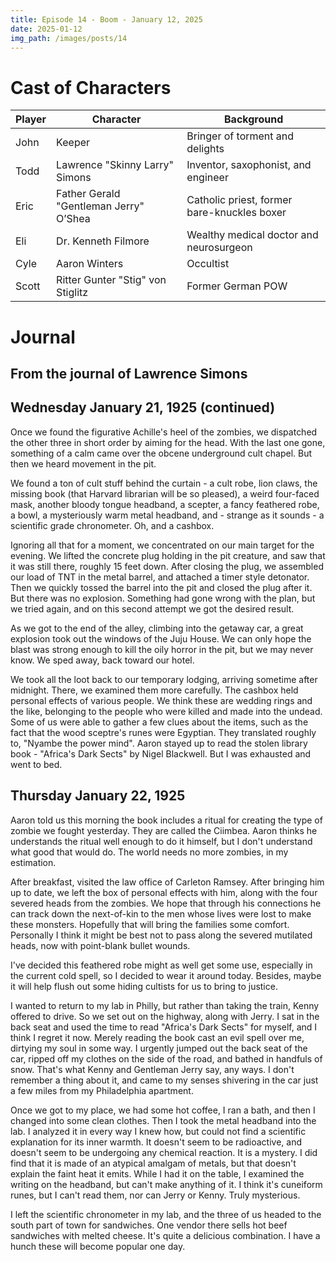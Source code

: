 ```yaml
---
title: Episode 14 - Boom - January 12, 2025
date: 2025-01-12
img_path: /images/posts/14
---
```


# Cast of Characters

| Player | Character                              | Background                                                      |
|--------|----------------------------------------|-----------------------------------------------------------------|
| John   | Keeper                                 | Bringer of torment and delights                                 |
| Todd   | Lawrence "Skinny Larry" Simons         | Inventor, saxophonist, and engineer                             |
| Eric   | Father Gerald "Gentleman Jerry" O’Shea | Catholic priest, former bare-knuckles boxer                     |
| Eli    | Dr. Kenneth Filmore                    | Wealthy medical doctor and neurosurgeon                         |
| Cyle   | Aaron Winters                          | Occultist                                                       |
| Scott  | Ritter Gunter "Stig" von Stiglitz      | Former German POW                                               |


# Journal


## From the journal of Lawrence Simons

## Wednesday January 21, 1925 (continued)

Once we found the figurative Achille's heel of the zombies, we dispatched the other three in short order by aiming for the head. With the last one gone, something of a calm came over the obcene underground cult chapel. But then we heard movement in the pit.

We found a ton of cult stuff behind the curtain - a cult robe, lion claws, the missing book (that Harvard librarian will be so pleased), a weird four-faced mask, another bloody tongue headband, a scepter, a fancy feathered robe, a bowl, a mysteriously warm metal headband, and - strange as it sounds - a scientific grade chronometer. Oh, and a cashbox. 

Ignoring all that for a moment, we concentrated on our main target for the evening. We lifted the concrete plug holding in the pit creature, and saw that it was still there, roughly 15 feet down. After closing the plug, we assembled our load of TNT in the metal barrel, and attached a timer style detonator. Then we quickly tossed the barrel into the pit and closed the plug after it. But there was no explosion. Something had gone wrong with the plan, but we tried again, and on this second attempt we got the desired result.

As we got to the end of the alley, climbing into the getaway car, a great explosion took out the windows of the Juju House. We can only hope the blast was strong enough to kill the oily horror in the pit, but we may never know. We sped away, back toward our hotel.

We took all the loot back to our temporary lodging, arriving sometime after midnight. There, we examined them more carefully. The cashbox held personal effects of various people. We think these are wedding rings and the like, belonging to the people who were killed and made into the undead. Some of us were able to gather a few clues about the items, such as the fact that the wood sceptre's runes were Egyptian. They translated roughly to, "Nyambe the power mind". Aaron stayed up to read the stolen library book - "Africa's Dark Sects" by Nigel Blackwell. But I was exhausted and went to bed.

## Thursday January 22, 1925

Aaron told us this morning the book includes a ritual for creating the type of zombie we fought yesterday. They are called the Ciimbea. Aaron thinks he understands the ritual well enough to do it himself, but I don't understand what good that would do. The world needs no more zombies, in my estimation.

After breakfast, visited the law office of Carleton Ramsey. After bringing him up to date, we left the box of personal effects with him, along with the four severed heads from the zombies. We hope that through his connections he can track down the next-of-kin to the men whose lives were lost to make these monsters. Hopefully that will bring the families some comfort. Personally I think it might be best not to pass along the severed mutilated heads, now with point-blank bullet wounds.

I've decided this feathered robe might as well get some use, especially in the current cold spell, so I decided to wear it around today. Besides, maybe it will help flush out some hiding cultists for us to bring to justice.

I wanted to return to my lab in Philly, but rather than taking the train, Kenny offered to drive. So we set out on the highway, along with Jerry. I sat in the back seat and used the time to read "Africa's Dark Sects" for myself, and I think I regret it now. Merely reading the book cast an evil spell over me, dirtying my soul in some way. I urgently jumped out the back seat of the car, ripped off my clothes on the side of the road, and bathed in handfuls of snow. That's what Kenny and Gentleman Jerry say, any ways. I don't remember a thing about it, and came to my senses shivering in the car just a few miles from my Philadelphia apartment.

Once we got to my place, we had some hot coffee, I ran a bath, and then I changed into some clean clothes. Then I took the metal headband into the lab. I analyzed it in every way I knew how, but could not find a scientific explanation for its inner warmth. It doesn't seem to be radioactive, and doesn't seem to be undergoing any chemical reaction. It is a mystery. I did find that it is made of an atypical amalgam of metals, but that doesn't explain the faint heat it emits. While I had it on the table, I examined the writing on the headband, but can't make anything of it. I think it's cuneiform runes, but I can't read them, nor can Jerry or Kenny. Truly mysterious.

I left the scientific chronometer in my lab, and the three of us headed to the south part of town for sandwiches. One vendor there sells hot beef sandwiches with melted cheese. It's quite a delicious combination. I have a hunch these will become popular one day.

